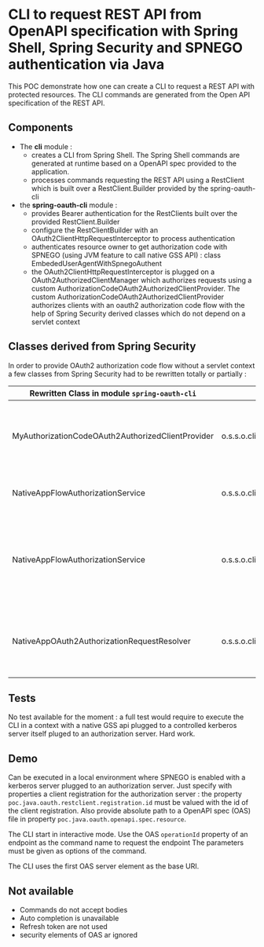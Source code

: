 # CLI to request REST API from OpenAPI specification with Spring Shell, Spring Security and SPNEGO authentication via Java

This POC demonstrate how one can create a CLI to request a REST API with protected resources. The CLI commands are
generated from the Open API specification of the REST API.

## Components

- The **cli** module :
    - creates a CLI from Spring Shell. The Spring Shell commands are generated at runtime based on a OpenAPI
      spec provided to the application.
    - processes commands requesting the REST API using a RestClient which is built over a RestClient.Builder
      provided by the spring-oauth-cli
- the **spring-oauth-cli** module :
    - provides Bearer authentication for the RestClients built over the provided RestClient.Builder
    - configure the RestClientBuilder with an OAuth2ClientHttpRequestInterceptor to process authentication
    - authenticates resource owner to get authorization code with SPNEGO (using JVM feature to call native GSS API) :
      class EmbededUserAgentWithSpnegoAuthent
    - the OAuth2ClientHttpRequestInterceptor is plugged on a OAuth2AuthorizedClientManager which authorizes requests
      using
      a custom AuthorizationCodeOAuth2AuthorizedClientProvider. The custom
      AuthorizationCodeOAuth2AuthorizedClientProvider
      authorizes clients with an oauth2 authorization code flow with the help of Spring Security derived classes which
      do not
      depend on a servlet context

## Classes derived from Spring Security

In order to provide OAuth2 authorization code flow without a servlet context a few classes from Spring Security had to
be rewritten totally or partially :

| Rewritten Class in module `spring-oauth-cli`      | Corresponding class in Spring Security                          | Comments                                                                                                                                                                                                                                                                                                                             |
|---------------------------------------------------|-----------------------------------------------------------------|--------------------------------------------------------------------------------------------------------------------------------------------------------------------------------------------------------------------------------------------------------------------------------------------------------------------------------------|
| MyAuthorizationCodeOAuth2AuthorizedClientProvider | o.s.s.o.client.AuthorizationCodeOAuth2AuthorizedClientProvider  | Rewritten class directly calls method responsible for providing OAuth2AccessTokenResponse whereas Spring Security Implementation raises an exception to trigger the servlet filter OAuth2AuthorizationRequestRedirectFilter to start authorization code flow                                                                         |
| NativeAppFlowAuthorizationService                 | o.s.s.o.client.web.OAuth2AuthorizationRequestRedirectFilter     | Rewritten class directly calls a service to retrieve authorization code whereas Spring Security Implementation redirects browser to the authorization endpoint                                                                                                                                                                       |
| NativeAppFlowAuthorizationService                 | o.s.s.o.client.web.OAuth2AuthorizationCodeGrantFilter           | Rewritten is called directly whereas spring security implementation is triggered as a servlet filter. The en rewritten class returns directly to caller then OAuth2AccessTokenResponse whereas spring security implementation stores an OAuth2AuthorizedClient in a authorizedClientRepository and redirects to the original request |
| NativeAppOAuth2AuthorizationRequestResolver       | o.s.s.o.client.web.DefaultOAuth2AuthorizationRequestResolver    | To find redirect uri, the spring implementation has to find the registrationId in a parameter of the request whereas the registration object is provided by caller to the rewritten class. Also th rewritten class does not support redirect uri placeholders                                                                        |

## Tests

No test available for the moment : a full test would require to execute the CLI in a context with a native GSS api plugged 
to a controlled kerberos server itself pluged to an authorization server. Hard work.

## Demo

Can be executed in a local environment where SPNEGO is enabled with a kerberos server plugged to an authorization server.
Just specify with properties a client registration for the authorization server : the property `poc.java.oauth.restclient.registration.id`
must be valued with the id of the client registration. Also provide absolute path to a OpenAPI spec (OAS) file in property 
`poc.java.oauth.openapi.spec.resource`.

The CLI start in interactive mode. Use the OAS `operationId` property of an endpoint as the command name to request the endpoint
The parameters must be given as options of the command.

The CLI uses the first OAS server element as the base URI. 

## Not available

- Commands do not accept bodies
- Auto completion is unavailable
- Refresh token are not used
- security elements of OAS ar ignored
